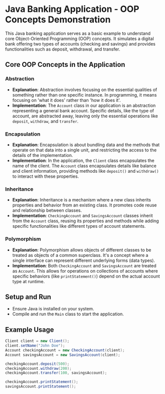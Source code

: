 # Java Banking Application - OOP Concepts Demonstration

This Java banking application serves as a basic example to understand core Object-Oriented Programming (OOP) concepts. It simulates a digital bank offering two types of accounts (checking and savings) and provides functionalities such as deposit, withdrawal, and transfer.

## Core OOP Concepts in the Application

### Abstraction
- **Explanation**: Abstraction involves focusing on the essential qualities of something rather than one specific instance. In programming, it means focusing on 'what it does' rather than 'how it does it'.
- **Implementation**: The `Account` class in our application is an abstraction representing a general bank account. Specific details, like the type of account, are abstracted away, leaving only the essential operations like `deposit`, `withdraw`, and `transfer`.

### Encapsulation
- **Explanation**: Encapsulation is about bundling data and the methods that operate on that data into a single unit, and restricting the access to the details of the implementation.
- **Implementation**: In the application, the `Client` class encapsulates the name of the client. The `Account` class encapsulates details like balance and client information, providing methods like `deposit()` and `withdraw()` to interact with these properties.

### Inheritance
- **Explanation**: Inheritance is a mechanism where a new class inherits properties and behavior from an existing class. It promotes code reuse and relationship between classes.
- **Implementation**: `CheckingAccount` and `SavingsAccount` classes inherit from the `Account` class, reusing its properties and methods while adding specific functionalities like different types of account statements.

### Polymorphism
- **Explanation**: Polymorphism allows objects of different classes to be treated as objects of a common superclass. It's a concept where a single interface can represent different underlying forms (data types).
- **Implementation**: Both `CheckingAccount` and `SavingsAccount` are treated as `Account`. This allows for operations on collections of accounts where specific behaviors (like `printStatement()`) depend on the actual account type at runtime.

## Setup and Run

- Ensure Java is installed on your system.
- Compile and run the `Main` class to start the application.

## Example Usage
```java
Client client = new Client();
client.setName("John Doe");
Account checkingAccount = new CheckingAccount(client);
Account savingsAccount = new SavingsAccount(client);

checkingAccount.deposit(500);
checkingAccount.withdraw(200);
checkingAccount.transfer(100, savingsAccount);

checkingAccount.printStatement();
savingsAccount.printStatement();

